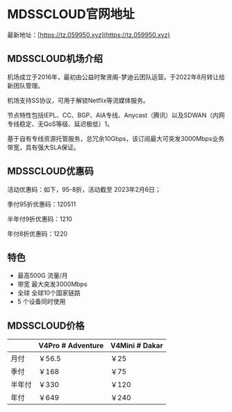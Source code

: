 # MDSSCLOUD官网地址

最新地址：[https://tz.059950.xyz](https://tz.059950.xyz)

## MDSSCLOUD机场介绍

机场成立于2016年，最初由公益时聚贤阁-梦迪云团队运营。于2022年8月转让给新团队管理。

机场支持SS协议，可用于解锁Netflix等流媒体服务。

节点特性包括IEPL、CC、BGP、AIA专线、Anycast（腾讯）以及SDWAN（内网专线稳定、无QoS等级、延迟极低）1。

基于自有专线资源托管服务，总冗余10Gbps，该订阅最大可突发3000Mbps业务带宽，具有强大SLA保证。

## MDSSCLOUD优惠码

活动优惠码：如下，95-8折，活动截至 2023年2月6日；

季付95折优惠码：120511

半年付9折优惠码：1210

年付8折优惠码：1220

## 特色

* 最高500G 流量/月
* 带宽 最大突发3000Mbps
* 全球 全球10个国家链路
* 5 个设备同时使用

## MDSSCLOUD价格

||V4Pro # Adventure|V4Mini # Dakar|
|----|----|----|
|月付|￥56.5|￥25|
|季付|￥168|￥75|
|半年付|￥330|￥120|
|年付|￥649|￥240|


